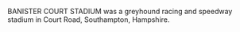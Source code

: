 BANISTER COURT STADIUM was a greyhound racing and speedway stadium in Court Road, Southampton, Hampshire.
